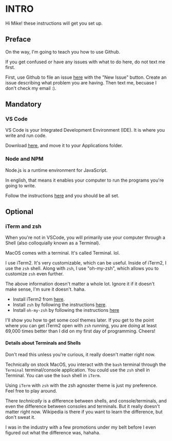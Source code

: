 # INTRO

Hi Mike! these instructions will get you set up.

## Preface
On the way, I'm going to teach you how to use Github.

If you get confused or have any issues with what to do here, do not text me first.

First, use Github to file an issue [here](https://github.com/frenchie-lessons/intro/issues) with the "New Issue" button.
Create an issue describing what problem you are having. Then text me, becuase I don't check my email :).

## Mandatory

### VS Code
VS Code is your Integrated Development Environment (IDE).  It is where you write and run code.

Download [here](https://code.visualstudio.com/docs/?dv=osx), and move it to your Applications folder.

### Node and NPM
Node.js is a runtime environment for JavaScript.

In english, that means it enables your computer to run the programs you're going to write.

Follow the instructions [here](https://tecadmin.net/install-nvm-macos-with-homebrew/) and you should be all set.

## Optional

### iTerm and zsh
When you're not in VSCode, you will primarily use your computer through a Shell (also colloquially known as a Terminal).

MacOS comes with a terminal. It's called Terminal. lol.

I use iTerm2. It's very customizable, which can be useful.
Inside of iTerm2, I use the `zsh` shell. Along with `zsh`, I use "oh-my-zsh", which allows you to customize `zsh` even further.

The above information doesn't matter a whole lot. Ignore it if it doesn't make sense, I'm sure it doesn't. haha.

- Install iTerm2 from [here](https://iterm2.com/downloads.html).
- Install `zsh` by following the instructions [here](https://github.com/ohmyzsh/ohmyzsh/wiki/Installing-ZSH).
- Install `oh-my-zsh` by following the instructions [here](https://github.com/ohmyzsh/ohmyzsh#basic-installation)

I'll show you how to get some cool themes later. If you get to the point where you can get iTerm2 open with `zsh` running,
you are doing at least 69,000 times better than I did on my first day of programming. Cheers!

#### Details about Terminals and Shells
Don't read this unless you're curious, it really doesn't matter right now.

Technically on stock MacOS, you interact with the `bash` terminal through the `Terminal` terminal/console application.
You could use the `zsh` shell in Terminal. You can use the `bash` shell in `iTerm`. 

Using `iTerm` with `zsh` with the zsh agnoster theme is just my preference. Feel free to play around.

There *technically* is a difference between shells, and console/terminals, and even the difference between consoles and terminals.
But it really doesn't matter right now. Wikipedia is there if you want to learn the difference, but don't sweat it.

I was in the industry with a few promotions under my belt before I even figured out what the difference was, hahaha.
